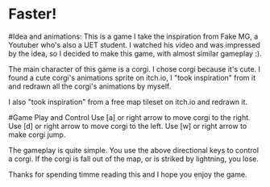 # Faster!
#Idea and animations: 
This is a game I take the inspiration from Fake MG, a Youtuber who's also a UET student. I watched his video and was impressed by the idea, so I decided to make this game, with almost similar gameplay :).

The main character of this game is a corgi. I chose corgi because it's cute. I found a cute corgi's animations sprite on itch.io, I "took inspiration" from it and redrawn all the corgi's animations by myself.

I also "took inspiration" from a free map tileset on itch.io and redrawn it.

#Game Play and Control
Use [a] or right arrow to move corgi to the right.
Use [d] or right arrow to move corgi to the left.
Use [w] or right arrow to make corgi jump.

The gameplay is quite simple. You use the above directional keys to control a corgi. If the corgi is fall out of the map, or is striked by lightning, you lose.

Thanks for spending timme reading this and I hope you enjoy the game.
